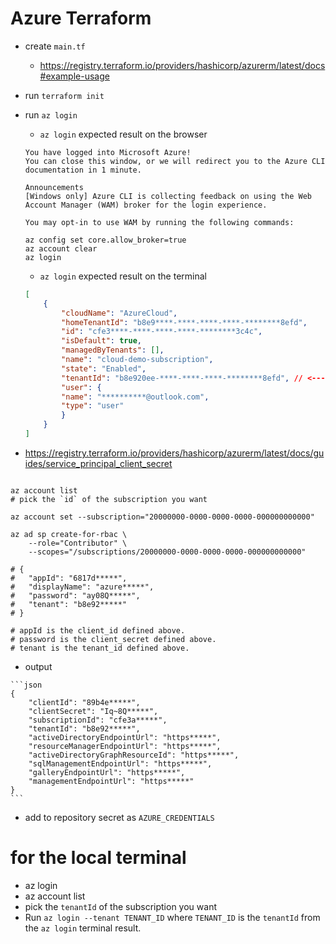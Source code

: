 # Azure Terraform

* create `main.tf`
    * https://registry.terraform.io/providers/hashicorp/azurerm/latest/docs#example-usage
* run `terraform init`
* run `az login`
    * `az login` expected result on the browser
    ```
    You have logged into Microsoft Azure!
    You can close this window, or we will redirect you to the Azure CLI documentation in 1 minute.

    Announcements
    [Windows only] Azure CLI is collecting feedback on using the Web Account Manager (WAM) broker for the login experience.

    You may opt-in to use WAM by running the following commands:

    az config set core.allow_broker=true
    az account clear
    az login

    ```
    * `az login` expected result on the terminal

    ```json
    [
        {
            "cloudName": "AzureCloud",
            "homeTenantId": "b8e9****-****-****-****-********8efd",
            "id": "cfe3****-****-****-****-********3c4c",
            "isDefault": true,
            "managedByTenants": [],
            "name": "cloud-demo-subscription",
            "state": "Enabled",
            "tenantId": "b8e920ee-****-****-****-********8efd", // <--- TENANT_ID
            "user": {
            "name": "**********@outlook.com",
            "type": "user"
            }
        }
    ]
    ```

* https://registry.terraform.io/providers/hashicorp/azurerm/latest/docs/guides/service_principal_client_secret

```shell

az account list
# pick the `id` of the subscription you want    

az account set --subscription="20000000-0000-0000-0000-000000000000"

az ad sp create-for-rbac \
    --role="Contributor" \
    --scopes="/subscriptions/20000000-0000-0000-0000-000000000000"

# {
#   "appId": "6817d*****",
#   "displayName": "azure*****",
#   "password": "ay08Q*****",
#   "tenant": "b8e92*****"
# }

# appId is the client_id defined above.
# password is the client_secret defined above.
# tenant is the tenant_id defined above.

```

* output
<!-- * `az ad sp create-for-rbac --name "minimal-terraform-spa-deploy" --role contributor --scopes /subscriptions/{subscription-id} --json-auth` -->
    ```json
    {
        "clientId": "89b4e*****",
        "clientSecret": "Iq~8Q*****",
        "subscriptionId": "cfe3a*****",
        "tenantId": "b8e92*****",
        "activeDirectoryEndpointUrl": "https*****",
        "resourceManagerEndpointUrl": "https*****",
        "activeDirectoryGraphResourceId": "https*****",
        "sqlManagementEndpointUrl": "https*****",
        "galleryEndpointUrl": "https*****",
        "managementEndpointUrl": "https*****"
    }
    ```
* add to repository secret as `AZURE_CREDENTIALS`

# for the local terminal
* az login
* az account list
* pick the `tenantId` of the subscription you want
* Run `az login --tenant TENANT_ID` where `TENANT_ID` is the `tenantId` from the `az login` terminal result.